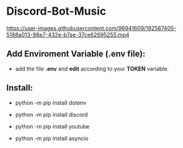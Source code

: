 # Discord-Bot-Music


https://user-images.githubusercontent.com/96941609/192587405-5188a013-98e7-432e-b7ae-37ce62695255.mp4


## Add Enviroment Variable (.env file):
- add the file **.env** and **edit** according to your **TOKEN** variable.

## Install:
- python -m pip install dotenv

- python -m pip install discord

- python -m pip install youtube

- python -m pip install asyncio



